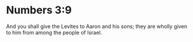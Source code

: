 # Numbers 3:9

And you shall give the Levites to Aaron and his sons; they are wholly given to him from among the people of Israel.
